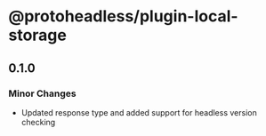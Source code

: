 # @protoheadless/plugin-local-storage

## 0.1.0

### Minor Changes

- Updated response type and added support for headless version checking
